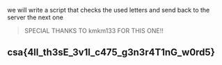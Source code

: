 we will write a script that checks the used letters and send back to the server the next one
> SPECIAL THANKS TO kmkm133 FOR THIS ONE!!
## csa{4ll_th3sE_3v1l_c475_g3n3r4T1nG_w0rd5}
